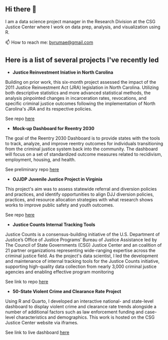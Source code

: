 ## Hi there 👋

I am a data science project manager in the Research Division at the CSG Justice Center where I work on data prep, analysis, and visualization using R.

📫 How to reach me: byrumae@gmail.com


## Here is a list of several projects I've recently led

* **Justice Reinvestment Iniative in North Carolina**
  
Building on prior work, this six-month project assessed the impact of the 2011 Justice Reinvestment Act (JRA) legislation in North Carolina. Utilizing both descriptive statistics and more advanced statistical methods, the analysis pinpointed changes in incarceration rates, revocations, and specific criminal justice outcomes following the implementation of North Carolina's JRA and its respective policies.

See repo [here](https://github.com/CSGJusticeCenter/jr-nc)

* **Mock-up Dashboard for Reentry 2030**
  
The goal of the Reentry 2030 Dashboard is to provide states with the tools to track, analyze, and improve reentry outcomes for individuals transitioning from the criminal justice system back into the community. The dashboard will focus on a set of standardized outcome measures related to recidivism, employment, housing, and health.

See preliminary repo [here](https://github.com/CSGJusticeCenter/reentry-2030-dashboard)

* **OJJDP Juvenile Justice Project in Virginia**
  
This project's aim was to assess statewide referral and diversion policies and practices, and identify opportunities to align DJJ diversion policies, practices, and resource allocation strategies with what research shows works to improve public safety and youth outcomes.

See repo [here](https://github.com/CSGJusticeCenter/jj_ojjdp_va)

* **Justice Counts Internal Tracking Tools**
  
Justice Counts is a consensus-building initiative of the U.S. Department of Justice’s Office of Justice Programs’ Bureau of Justice Assistance led by The Council of State Governments (CSG) Justice Center and an coalition of 21 partner organizations representing wide-ranging expertise across the criminal justice field. As the project's data scientist, I led the development and maintenance of internal tracking tools for the Justice Counts initiative, supporting high-quality data collection from nearly 3,000 criminal justice agencies and enabling effective program monitoring

See link to repo [here](https://github.com/CSGJusticeCenter/jc_wraparound_product)

* **50-State Violent Crime and Clearance Rate Project**
  
Using R and Quarto, I developed an interactive national- and state-level dashboard to display violent crime and clearance rate trends alongside a number of additional factors such as law enforcement funding and case-level characteristics and demographics. This work is hosted on the CSG Justice Center website via iframes.

See link to live dashboard [here](https://projects.csgjusticecenter.org/tools-for-states-to-address-crime/50-state-crime-data/)

<!--
**abyrum-csg/abyrum-csg** is a ✨ _special_ ✨ repository because its `README.md` (this file) appears on your GitHub profile.

Here are some ideas to get you started:

- 🔭 I’m currently working on ...
- 🌱 I’m currently learning ...
- 👯 I’m looking to collaborate on ...
- 🤔 I’m looking for help with ...
- 💬 Ask me about ...
- 📫 How to reach me: ...
- 😄 Pronouns: ...
- ⚡ Fun fact: ...
-->
